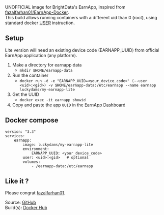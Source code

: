 UNOFFICIAL image for BrightData's EarnApp, inspired from [fazalfarhan01/EarnApp-Docker](https://github.com/fazalfarhan01/EarnApp-Docker).  
This build allows running containers with a different uid than 0 (root), using standard docker [USER](https://docs.docker.com/engine/reference/run/#user) instruction.

## Setup 

Lite version will need an existing device code (EARNAPP_UUID) from official EarnApp application (any platform).

1. Make a directory for earnapp data
    - `mkdir $HOME/earnapp-data`
2. Run the container
    - `docker run -d -e "EARNAPP_UUID=<your_device_code>" (--user <uid>:<gid>) -v $HOME/earnapp-data:/etc/earnapp --name earnapp luckydams/my-earnapp-lite`
3. Get the UUID
    - `docker exec -it earnapp showid`
4. Copy and paste the app `UUID` in the [EarnApp Dashboard](https://earnapp.com/dashboard) 

## Docker compose

```YML
version: "3.3"
services:
    earnapp:
        image: luckydams/my-earnapp-lite
        environment:
            EARNAPP_UUID: <your_device_code>
        user: <uid>:<gid>   # optional
        volumes:
            - /earnapp-data:/etc/earnapp
```

## Like it ?

Please congrat [fazalfarhan01](https://github.com/fazalfarhan01/EarnApp-Docker#like-my-work).  


Source: [GitHub](https://github.com/LuckyDams/My-EarnApp-Lite)  
Build(s):  [Docker Hub](https://hub.docker.com/r/luckydams/my-earnapp-lite)
